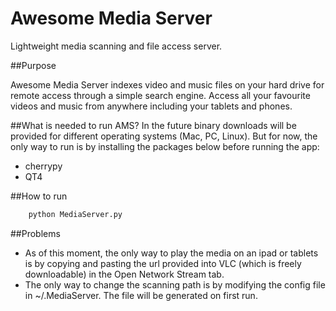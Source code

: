 Awesome Media Server
===========

Lightweight media scanning and file access server. 

##Purpose

Awesome Media Server indexes video and music files on your hard drive for remote access through a simple search engine. Access all your favourite videos and music from anywhere including your tablets and phones. 

##What is needed to run AMS?
In the future binary downloads will be provided for different operating systems (Mac, PC, Linux). But for now, the only way to run is by installing the packages below before running the app:

* cherrypy
* QT4

##How to run

```python
	python MediaServer.py
```

##Problems
* As of this moment, the only way to play the media on an ipad or tablets is by copying and pasting the url provided into VLC (which is freely downloadable) in the Open Network Stream tab.
* The only way to change the scanning path is by modifying the config file in ~/.MediaServer. The file will be generated on first run. 